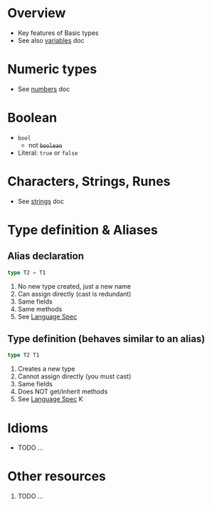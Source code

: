 # Overview
- Key features of Basic types
- See also [variables](./variables.md) doc


# Numeric types
- See [numbers](./types.numbers.md) doc


# Boolean
- `bool`
   - not ~~`boolean`~~
- Literal: `true` or `false`


# Characters, Strings, Runes
- See [strings](./strings.md) doc


# Type definition & Aliases
## Alias declaration
```go
type T2 = T1
```
1. No new type created, just a new name
1. Can assign directly (cast is redundant)
1. Same fields
1. Same methods
1. See [Language Spec](https://go.dev/ref/spec#Type_declarations)

## Type definition (behaves similar to an alias)
```go
type T2 T1
```
1. Creates a new type
1. Cannot assign directly (you must cast)
1. Same fields
1. Does NOT get/inherit methods
1. See [Language Spec](https://go.dev/ref/spec#Type_declarations)
K

# Idioms
- TODO ...


# Other resources
1. TODO ...
